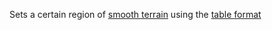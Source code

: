 Sets a certain region of [smooth terrain](https://developer.roblox.com/articles/Intro-To-Terrain) using the [table format](https://developer.roblox.com/articles/Intro-To-Terrain#Reading_and_writing_voxels)
